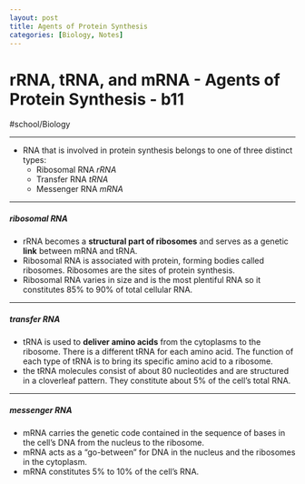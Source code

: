 ```yaml
---
layout: post
title: Agents of Protein Synthesis
categories: [Biology, Notes]
---
```

# rRNA, tRNA, and mRNA - Agents of Protein Synthesis - b11
#school/Biology
- - - -
* RNA that is involved in protein synthesis belongs to one of three distinct types:
	* Ribosomal RNA _rRNA_
	* Transfer RNA _tRNA_
	* Messenger RNA _mRNA_

- - - -
##### ribosomal RNA
* rRNA becomes a **structural part of ribosomes** and serves as a genetic **link** between mRNA and tRNA.
* Ribosomal RNA is associated with protein, forming bodies called ribosomes. Ribosomes are the sites of protein synthesis.
* Ribosomal RNA varies in size and is the most plentiful RNA so it constitutes 85% to 90% of total cellular RNA.

- - - -
##### transfer RNA
* tRNA is used to **deliver amino acids** from the cytoplasms to the ribosome. There is a different tRNA for each amino acid. The function of each type of tRNA is to bring its specific amino acid to a ribosome.
* the tRNA molecules consist of about 80 nucleotides and are structured in a cloverleaf pattern. They constitute about 5% of the cell’s total RNA.

- - - -
##### messenger RNA
* mRNA carries the genetic code contained in the sequence of bases in the cell’s DNA from the nucleus to the ribosome.
* mRNA acts as a “go-between” for DNA in the nucleus and the ribosomes in the cytoplasm.
* mRNA constitutes 5% to 10% of the cell’s RNA.
